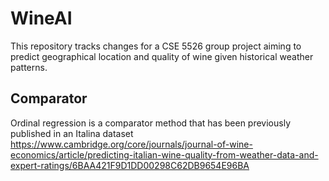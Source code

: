 # WineAI
This repository tracks changes for a CSE 5526 group project aiming to predict geographical location and quality of wine given historical weather patterns.


## Comparator
Ordinal regression is a comparator method that has been previously published in an Italina dataset
https://www.cambridge.org/core/journals/journal-of-wine-economics/article/predicting-italian-wine-quality-from-weather-data-and-expert-ratings/6BAA421F9D1DD00298C62DB9654E96BA